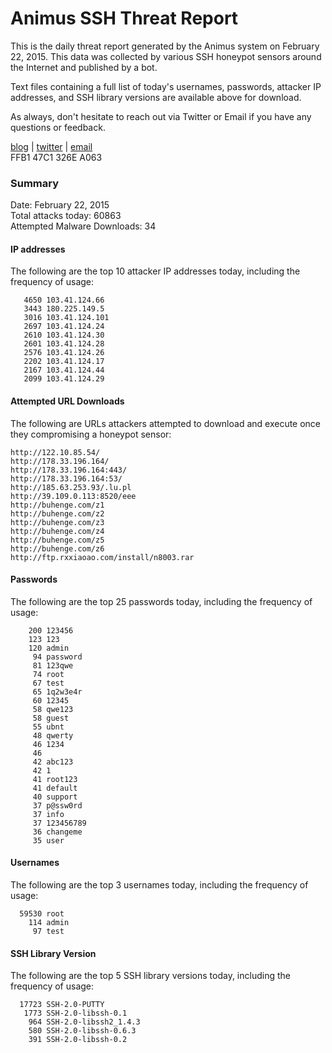 # Animus SSH Threat Report

This is the daily threat report generated by the Animus system on February 22, 2015. This data was collected by various SSH honeypot sensors around the Internet and published by a bot.  

Text files containing a full list of today's usernames, passwords, attacker IP addresses, and SSH library versions are available above for download.  

As always, don't hesitate to reach out via Twitter or Email if you have any questions or feedback.  

[blog](http://morris.guru) | [twitter](https://twitter.com/andrew___morris) | [email](mailto:andrew@morris.guru)  
FFB1 47C1 326E A063  

### Summary

Date: February 22, 2015  
Total attacks today: 60863  
Attempted Malware Downloads: 34 

#### IP addresses
The following are the top 10 attacker IP addresses today, including the frequency of usage:
```
   4650 103.41.124.66
   3443 180.225.149.5
   3016 103.41.124.101
   2697 103.41.124.24
   2610 103.41.124.30
   2601 103.41.124.28
   2576 103.41.124.26
   2202 103.41.124.17
   2167 103.41.124.44
   2099 103.41.124.29
```

#### Attempted URL Downloads
The following are URLs attackers attempted to download and execute once they compromising a honeypot sensor:
```
http://122.10.85.54/
http://178.33.196.164/
http://178.33.196.164:443/
http://178.33.196.164:53/
http://185.63.253.93/.lu.pl
http://39.109.0.113:8520/eee
http://buhenge.com/z1
http://buhenge.com/z2
http://buhenge.com/z3
http://buhenge.com/z4
http://buhenge.com/z5
http://buhenge.com/z6
http://ftp.rxxiaoao.com/install/n8003.rar
```

#### Passwords
The following are the top 25 passwords today, including the frequency of usage:
```
    200 123456
    123 123
    120 admin
     94 password
     81 123qwe
     74 root
     67 test
     65 1q2w3e4r
     60 12345
     58 qwe123
     58 guest
     55 ubnt
     48 qwerty
     46 1234
     46 
     42 abc123
     42 1
     41 root123
     41 default
     40 support
     37 p@ssw0rd
     37 info
     37 123456789
     36 changeme
     35 user
```

#### Usernames
The following are the top 3 usernames today, including the frequency of usage:
```
  59530 root
    114 admin
     97 test
```

#### SSH Library Version
The following are the top 5 SSH library versions today, including the frequency of usage:
```
  17723 SSH-2.0-PUTTY
   1773 SSH-2.0-libssh-0.1
    964 SSH-2.0-libssh2_1.4.3
    580 SSH-2.0-libssh-0.6.3
    391 SSH-2.0-libssh-0.2
```
